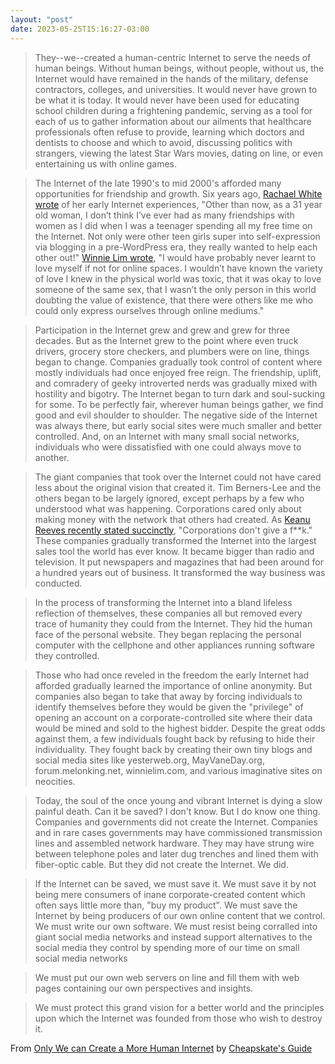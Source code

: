 ```yaml
---
layout: "post"
date: 2023-05-25T15:16:27-03:00
---
```


> They--we--created a human-centric Internet to serve the needs of human beings. Without human beings, without people, without us, the Internet would have remained in the hands of the military, defense contractors, colleges, and universities. It would never have grown to be what it is today. It would never have been used for educating school children during a frightening pandemic, serving as a tool for each of us to gather information about our ailments that healthcare professionals often refuse to provide, learning which doctors and dentists to choose and which to avoid, discussing politics with strangers, viewing the latest Star Wars movies, dating on line, or even entertaining us with online games.

> The Internet of the late 1990's to mid 2000's afforded many opportunities for friendship and growth. Six years ago, [Rachael White wrote](https://medium.com/@ohhoe/keep-the-internet-weird-1137eece27c4) of her early Internet experiences, "Other than now, as a 31 year old woman, I don’t think I’ve ever had as many friendships with women as I did when I was a teenager spending all my free time on the Internet. Not only were other teen girls super into self-expression via blogging in a pre-WordPress era, they really wanted to help each other out!" [Winnie Lim wrote](https://winnielim.org/essays/love-online), "I would have probably never learnt to love myself if not for online spaces. I wouldn’t have known the variety of love I knew in the physical world was toxic, that it was okay to love someone of the same sex, that I wasn’t the only person in this world doubting the value of existence, that there were others like me who could only express ourselves through online mediums."

> Participation in the Internet grew and grew and grew for three decades. But as the Internet grew to the point where even truck drivers, grocery store checkers, and plumbers were on line, things began to change. Companies gradually took control of content where mostly individuals had once enjoyed free reign. The friendship, uplift, and comradery of geeky introverted nerds was gradually mixed with hostility and bigotry. The Internet began to turn dark and soul-sucking for some. To be perfectly fair, wherever human beings gather, we find good and evil shoulder to shoulder. The negative side of the Internet was always there, but early social sites were much smaller and better controlled. And, on an Internet with many small social networks, individuals who were dissatisfied with one could always move to another.

> The giant companies that took over the Internet could not have cared less about the original vision that created it. Tim Berners-Lee and the others began to be largely ignored, except perhaps by a few who understood what was happening. Corporations cared only about making money with the network that others had created. As [Keanu Reeves recently stated succinctly](https://www.dailystar.co.uk/tech/news/keanu-reeves-warns-corporations-replace-29224943), "Corporations don't give a f\*\*k." These companies gradually transformed the Internet into the largest sales tool the world has ever know. It became bigger than radio and television. It put newspapers and magazines that had been around for a hundred years out of business. It transformed the way business was conducted.

> In the process of transforming the Internet into a bland lifeless reflection of themselves, these companies all but removed every trace of humanity they could from the Internet. They hid the human face of the personal website. They began replacing the personal computer with the cellphone and other appliances running software they controlled. 

> Those who had once reveled in the freedom the early Internet had afforded gradually learned the importance of online anonymity. But companies also began to take that away by forcing individuals to identify themselves before they would be given the "privilege" of opening an account on a corporate-controlled site where their data would be mined and sold to the highest bidder. Despite the great odds against them, a few individuals fought back by refusing to hide their individuality. They fought back by creating their own tiny blogs and social media sites like yesterweb.org, MayVaneDay.org, forum.melonking.net, winnielim.com, and various imaginative sites on neocities.

> Today, the soul of the once young and vibrant Internet is dying a slow painful death. Can it be saved? I don't know. But I do know one thing. Companies and governments did not create the Internet. Companies and in rare cases governments may have commissioned transmission lines and assembled network hardware. They may have strung wire between telephone poles and later dug trenches and lined them with fiber-optic cable. But they did not create the Internet. We did.

> If the Internet can be saved, we must save it. We must save it by not being mere consumers of inane corporate-created content which often says little more than, "buy my product". We must save the Internet by being producers of our own online content that we control. We must write our own software. We must resist being corralled into giant social media networks and instead support alternatives to the social media they control by spending more of our time on small social media networks

> We must put our own web servers on line and fill them with web pages containing our own perspectives and insights. 

> We must protect this grand vision for a better world and the principles upon which the Internet was founded from those who wish to destroy it.

From [Only We can Create a More Human Internet](https://cheapskatesguide.org/articles/human-internet.html) by [Cheapskate's Guide](https://cheapskatesguide.org/)
